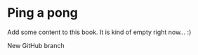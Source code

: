# Ping a pong

Add some content to this book. It is kind of empty right now... :\)

New GitHub branch

